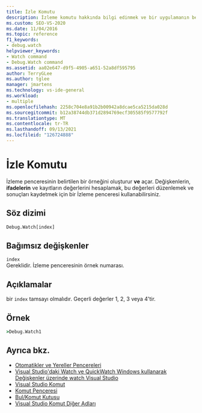 ```yaml
---
title: İzle Komutu
description: İzleme komutu hakkında bilgi edinmek ve bir uygulamanın belirtilen örneğini nasıl oluşturduğu ve izleme penceresi.
ms.custom: SEO-VS-2020
ms.date: 11/04/2016
ms.topic: reference
f1_keywords:
- debug.watch
helpviewer_keywords:
- Watch command
- Debug.Watch command
ms.assetid: aa02e647-d9f5-4905-a651-52a8df595795
author: TerryGLee
ms.author: tglee
manager: jmartens
ms.technology: vs-ide-general
ms.workload:
- multiple
ms.openlocfilehash: 2258c704e8a91b2b00942a8dcae5ca5215da028d
ms.sourcegitcommit: b12a38744db371d2894769ecf305585f9577792f
ms.translationtype: MT
ms.contentlocale: tr-TR
ms.lasthandoff: 09/13/2021
ms.locfileid: "126724888"
---
```

# <a name="watch-command"></a>İzle Komutu
İzleme penceresinin belirtilen bir örneğini oluşturur **ve** açar. Değişkenlerin, **ifadelerin** ve kayıtların değerlerini hesaplamak, bu değerleri düzenlemek ve sonuçları kaydetmek için bir İzleme penceresi kullanabilirsiniz.

## <a name="syntax"></a>Söz dizimi

```cmd
Debug.Watch[index]
```

## <a name="arguments"></a>Bağımsız değişkenler

`index`\
Gereklidir. İzleme penceresinin örnek numarası.

## <a name="remarks"></a>Açıklamalar

bir `index` tamsayı olmalıdır. Geçerli değerler 1, 2, 3 veya 4'tir.

## <a name="example"></a>Örnek

```cmd
>Debug.Watch1
```

## <a name="see-also"></a>Ayrıca bkz.

- [Otomatikler ve Yereller Pencereleri](../../debugger/autos-and-locals-windows.md)
- [Visual Studio'daki Watch ve QuickWatch Windows kullanarak Değişkenler üzerinde watch Visual Studio](../../debugger/watch-and-quickwatch-windows.md)
- [Visual Studio Komut](../../ide/reference/visual-studio-commands.md)
- [Komut Penceresi](../../ide/reference/command-window.md)
- [Bul/Komut Kutusu](../../ide/find-command-box.md)
- [Visual Studio Komut Diğer Adları](../../ide/reference/visual-studio-command-aliases.md)
